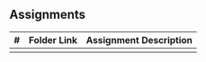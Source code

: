 ##  Assignments

|   #   | Folder Link | Assignment Description |
| :---: | ----------- | ---------------------- |
|       |             |                        |
